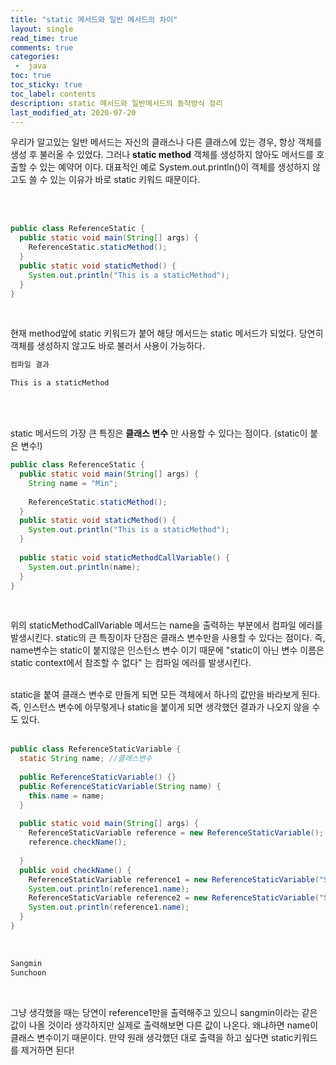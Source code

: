 ```yaml
---
title: "static 메서드와 일반 메서드의 차이"
layout: single    
read_time: true    
comments: true   
categories: 
 -  java
toc: true    
toc_sticky: true    
toc_label: contents    
description: static 메서드와 일반메서드의 동작방식 정리
last_modified_at: 2020-07-20       
---
```



우리가 알고있는 일반 메서드는 자신의 클래스나 다른 클래스에 있는 경우, 항상 객체를 생성 후 불러올 수 있었다. 
그러나 **static method**  객체를 생성하지 않아도 메서드를 호출할 수 있는 예약어 이다. 
대표적인 예로 System.out.println()이 객체를 생성하지 않고도 쓸 수 있는 이유가 바로 static 키워드 때문이다.

<br>
<br>

```java
public class ReferenceStatic {
  public static void main(String[] args) {
    ReferenceStatic.staticMethod();
  }
  public static void staticMethod() {
    System.out.println("This is a staticMethod");
  }
}
```
<br>

현재 method앞에 static 키워드가 붙어 해당 메서드는 static 메서드가 되었다. 당연히 객체를 생성하지 않고도 
바로 불러서 사용이 가능하다.
<br>

```bash
컴파일 결과

This is a staticMethod
```
<br>
<br>


static 메서드의 가장 큰 특징은 **클래스 변수** 만 사용할 수 있다는 점이다. (static이 붙은 변수!)
<br>

```java
public class ReferenceStatic {
  public static void main(String[] args) {
    String name = "Min";
    
    ReferenceStatic.staticMethod();
  }
  public static void staticMethod() {
    System.out.println("This is a staticMethod");
  }
  
  public static void staticMethodCallVariable() {
    System.out.println(name);
  }
}
```
<br>

위의 staticMethodCallVariable 메서드는 name을 출력하는 부분에서 컴파일 에러를 발생시킨다. 
static의 큰 특징이자 단점은 클래스 변수만을 사용할 수 있다는 점이다. 즉, name변수는 static이 붙지않은
인스턴스 변수 이기 때문에 "static이 아닌 변수 이름은 static context에서 참조할 수 없다" 는 컴파일 에러를 발생시킨다. 
<br>
<br>

static을 붙여 클래스 변수로 만들게 되면 모든 객체에서 하나의 값만을 바라보게 된다. 즉, 인스턴스 변수에 
아무렇게나 static을 붙이게 되면 생각했던 결과가 나오지 않을 수도 있다. 
<br>
<br>

```java
public class ReferenceStaticVariable {
  static String name; //클래스변수
  
  public ReferenceStaticVariable() {}
  public ReferenceStaticVariable(String name) {
    this.name = name;
  }
  
  public static void main(String[] args) {
    ReferenceStaticVariable reference = new ReferenceStaticVariable();
    reference.checkName();
    
  }
  public void checkName() {
    ReferenceStaticVariable reference1 = new ReferenceStaticVariable("Sangmin");
    System.out.println(reference1.name);
    ReferenceStaticVariable reference2 = new ReferenceStaticVariable("Sungchoon");
    System.out.println(reference1.name);
  }
}
```
<br>

```bash
Sangmin
Sunchoon
```
<br>

그냥 생각했을 때는 당연이 reference1만을 출력해주고 있으니 sangmin이라는 같은 값이 나올 것이라 생각하지만 
실제로 출력해보면 다른 값이 나온다. 왜냐하면 name이 클래스 변수이기 때문이다. 만약 원래 생각했던 대로 출력을 
하고 싶다면 static키워드를 제거하면 된다!
<br>
<br>
<br>
<br>
<br>
<br>

























